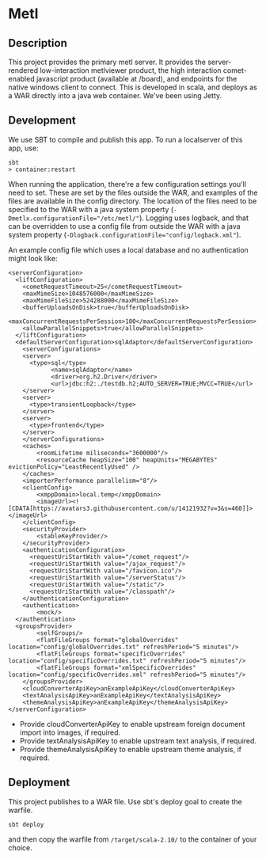 # Metl

## Description

This project provides the primary metl server.  It provides the server-rendered low-interaction metlviewer product, the high interaction comet-enabled javascript product (available at /board), and endpoints for the native windows client to connect.  This is developed in scala, and deploys as a WAR directly into a java web container.  We've been using Jetty. 

## Development

We use SBT to compile and publish this app.  To run a localserver of this app, use:

```
sbt
> container:restart
```

When running the application, there're a few configuration settings you'll need to set.  These are set by the files outside the WAR, and examples of the files are available in the config directory.  The location of the files need to be specified to the WAR with a java system property (```-Dmetlx.configurationFile="/etc/metl/"```).  Logging uses logback, and that can be overridden to use a config file from outside the WAR with a java system property (```-Dlogback.configurationFile="config/logback.xml"```).

An example config file which uses a local database and no authentication might look like:

```
<serverConfiguration>
  <liftConfiguration>
    <cometRequestTimeout>25</cometRequestTimeout>
    <maxMimeSize>1048576000</maxMimeSize>
    <maxMimeFileSize>524288000</maxMimeFileSize>
    <bufferUploadsOnDisk>true</bufferUploadsOnDisk>
    <maxConcurrentRequestsPerSession>100</maxConcurrentRequestsPerSession>
    <allowParallelSnippets>true</allowParallelSnippets>
  </liftConfiguration>
  <defaultServerConfiguration>sqlAdaptor</defaultServerConfiguration>
	<serverConfigurations>
    <server>
      <type>sql</type>
			<name>sqlAdaptor</name>
			<driver>org.h2.Driver</driver>
			<url>jdbc:h2:./testdb.h2;AUTO_SERVER=TRUE;MVCC=TRUE</url>
    </server>
    <server>
      <type>transientLoopback</type>
    </server>
    <server>
      <type>frontend</type>
    </server>
	</serverConfigurations>
	<caches>
		<roomLifetime miliseconds="3600000"/>
		<resourceCache heapSize="100" heapUnits="MEGABYTES" evictionPolicy="LeastRecentlyUsed" />
	</caches>
	<importerPerformance parallelism="8"/>
	<clientConfig>
		<xmppDomain>local.temp</xmppDomain>
		<imageUrl><![CDATA[https://avatars3.githubusercontent.com/u/14121932?v=3&s=460]]></imageUrl>
	</clientConfig>
	<securityProvider>
		<stableKeyProvider/> 
	</securityProvider>
	<authenticationConfiguration>
	  <requestUriStartWith value="/comet_request"/>
	  <requestUriStartWith value="/ajax_request"/>
	  <requestUriStartWith value="/favicon.ico"/>
	  <requestUriStartWith value="/serverStatus"/>
	  <requestUriStartWith value="/static"/>
	  <requestUriStartWith value="/classpath"/>
	</authenticationConfiguration>
	<authentication>
		<mock/>
  </authentication>
  <groupsProvider>
		<selfGroups/>
		<flatFileGroups format="globalOverrides" location="config/globalOverrides.txt" refreshPeriod="5 minutes"/>
		<flatFileGroups format="specificOverrides" location="config/specificOverrides.txt" refreshPeriod="5 minutes"/>
		<flatFileGroups format="xmlSpecificOverrides" location="config/specificOverrides.xml" refreshPeriod="5 minutes"/>
	</groupsProvider>
	<cloudConverterApiKey>anExampleApiKey</cloudConverterApiKey>
	<textAnalysisApiKey>anExampleApiKey</textAnalysisApiKey>
	<themeAnalysisApiKey>anExampleApiKey</themeAnalysisApiKey>
</serverConfiguration>
```

- Provide cloudConverterApiKey to enable upstream foreign document import into images, if required.
- Provide textAnalysisApiKey to enable upstream text analysis, if required.
- Provide themeAnalysisApiKey to enable upstream theme analysis, if required.

## Deployment

This project publishes to a WAR file.  Use sbt's deploy goal to create the warfile.

```
sbt deploy
```

and then copy the warfile from ```/target/scala-2.10/``` to the container of your choice.
